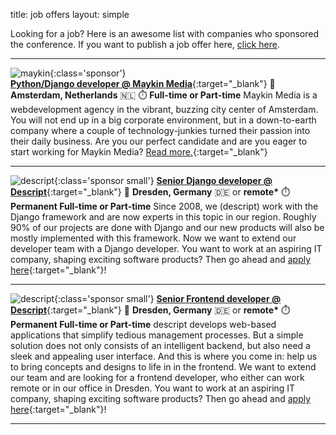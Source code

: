 title: job offers
layout: simple

Looking for a job? Here is an awesome list with companies who sponsored the conference. If you want to publish a job offer here, [click here](/sponsors/sponsorships/).

<hr/>

![maykin](/static/images/sponsors/maykin.png){:class='sponsor'}  
[**Python/Django developer @ Maykin Media**](https://www.maykinmedia.nl/en/jobs/parttime-django-jobs/){:target="_blank"} 
📍 **Amsterdam, Netherlands** 🇳🇱
⏱️ **Full-time or Part-time**
Maykin Media is a webdevelopment agency in the vibrant, buzzing city center of Amsterdam. You will not end up in a big corporate environment, but in a down-to-earth company where a couple of technology-junkies turned their passion into their daily business. Are you our perfect candidate and are you eager to start working for Maykin Media? [Read more.](https://www.maykinmedia.nl/en/jobs/parttime-django-jobs/){:target="_blank"} 

<hr/>

![descript](/static/images/sponsors/descript.png){:class='sponsor small'}
[**Senior Django developer @ Descript**](https://www.descript.de/en/jobs/django-developer/){:target="_blank"} 
📍 **Dresden, Germany** 🇩🇪 or **remote\***
⏱️ **Permanent Full-time or Part-time**
Since 2008, we (descript) work with the Django framework and are now experts in this topic in our region. Roughly 90% of our projects are done with Django and our new products will also be mostly implemented with this framework. Now we want to extend our developer team with a Django developer. You want to work at an aspiring IT company, shaping exciting software products? Then go ahead and [apply here](https://www.descript.de/en/jobs/django-developer/){:target="_blank"}!

<hr/>

![descript](/static/images/sponsors/descript.png){:class='sponsor small'}
[**Senior Frontend developer @ Descript**](https://www.descript.de/en/jobs/senior-frontend-developer/){:target="_blank"} 
📍 **Dresden, Germany** 🇩🇪 or **remote\***
⏱️ **Permanent Full-time or Part-time**
descript develops web-based applications that simplify tedious management processes. But a simple solution does not only consists of an intelligent backend, but also need a sleek and appealing user interface. And this is where you come in: help us to bring concepts and designs to life in in the frontend. We want to extend our team and are looking for a frontend developer, who either can work remote or in our office in Dresden. You want to work at an aspiring IT company, shaping exciting software products? Then go ahead and [apply here](https://www.descript.de/en/jobs/senior-frontend-developer/){:target="_blank"}!

<hr/>


